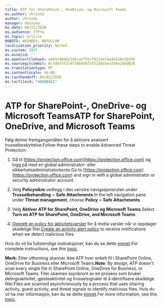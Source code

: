 ```yaml
---
title: ATP for SharePoint-, OneDrive- og Microsoft Teams
ms.author: chrisda
author: chrisda
manager: dansimp
ms.date: 04/21/2020
ms.audience: ITPro
ms.topic: article
ROBOTS: NOINDEX, NOFOLLOW
localization_priority: Normal
ms.custom: 1037
ms.assetid: ''
ms.openlocfilehash: e9437d04815d4ca2f55cf9133ef6a4b429cd2476
ms.sourcegitcommit: bc7d6f4f3c9f7060d073f5130e1ec856e248d020
ms.translationtype: MT
ms.contentlocale: nb-NO
ms.lasthandoff: 06/02/2020
ms.locfileid: "44508421"
---
```

# <a name="atp-for-sharepoint-onedrive-and-microsoft-teams"></a><span data-ttu-id="85f59-102">ATP for SharePoint-, OneDrive- og Microsoft Teams</span><span class="sxs-lookup"><span data-stu-id="85f59-102">ATP for SharePoint, OneDrive, and Microsoft Teams</span></span>

<span data-ttu-id="85f59-103">Følg denne fremgangsmåten for å aktivere avansert trusselbeskyttelse:</span><span class="sxs-lookup"><span data-stu-id="85f59-103">Follow these steps to enable Advanced Threat Protection:</span></span>

1. <span data-ttu-id="85f59-104">Gå til [https://protection.office.com](https://protection.office.com) og logg på med en global administrator- eller sikkerhetsadministratorkonto.</span><span class="sxs-lookup"><span data-stu-id="85f59-104">Go to [https://protection.office.com](https://protection.office.com) and sign in with a global administrator or security administrator account.</span></span>

2. <span data-ttu-id="85f59-105">Velg **Policysikre** vedlegg i den venstre navigasjonsruten under **Trusselbehandling** \> **Safe Attachments**.</span><span class="sxs-lookup"><span data-stu-id="85f59-105">In the left navigation pane under **Threat management**, choose **Policy** \> **Safe Attachments**.</span></span>

3. <span data-ttu-id="85f59-106">Velg **Aktiver ATP for SharePoint, OneDrive og Microsoft Teams**.</span><span class="sxs-lookup"><span data-stu-id="85f59-106">Select **Turn on ATP for SharePoint, OneDrive, and Microsoft Teams**.</span></span>

4. <span data-ttu-id="85f59-107">[Opprett en policy for aktivitetsvarsler](https://docs.microsoft.com/microsoft-365/compliance/create-activity-alerts) for å motta varsler når vi oppdager skadelige filer.</span><span class="sxs-lookup"><span data-stu-id="85f59-107">[Create an activity alert policy](https://docs.microsoft.com/microsoft-365/compliance/create-activity-alerts) to receive notifications when we detect malicious files.</span></span>

<span data-ttu-id="85f59-108">Hvis du vil ha fullstendige instruksjoner, kan du se dette [emnet](https://docs.microsoft.com/microsoft-365/security/office-365-security/turn-on-atp-for-spo-odb-and-teams).</span><span class="sxs-lookup"><span data-stu-id="85f59-108">For complete instructions, see this [topic](https://docs.microsoft.com/microsoft-365/security/office-365-security/turn-on-atp-for-spo-odb-and-teams).</span></span>

<span data-ttu-id="85f59-109">**Merk:** Etter utforming skanner ikke ATP hver enkelt fil i SharePoint Online, OneDrive for Business eller Microsoft Teams.</span><span class="sxs-lookup"><span data-stu-id="85f59-109">**Note**: By design, ATP doesn't scan every single file in SharePoint Online, OneDrive for Business, or Microsoft Teams.</span></span> <span data-ttu-id="85f59-110">Filer skannes asynkront av en prosess som bruker delingsaktivitet, gjesteaktivitet og trusselsignaler til å identifisere skadelige filer.</span><span class="sxs-lookup"><span data-stu-id="85f59-110">Files are scanned asynchronously by a process that uses sharing activity, guest activity, and threat signals to identify malicious files.</span></span> <span data-ttu-id="85f59-111">Hvis du vil ha mer informasjon, kan du se dette [emnet](https://docs.microsoft.com/microsoft-365/security/office-365-security/atp-for-spo-odb-and-teams).</span><span class="sxs-lookup"><span data-stu-id="85f59-111">For more information, see this [topic](https://docs.microsoft.com/microsoft-365/security/office-365-security/atp-for-spo-odb-and-teams).</span></span>

